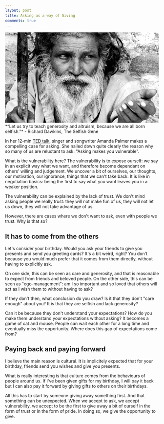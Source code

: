 ```yaml
---
layout: post
title: Asking as a way of Giving 
comments: true
---
```

<img src="/images/fulls/chandrashekharleovuppuluri_beggar.jpg" class="fit image" title="Photo credit: Chandrashekhar Leo Vuppuluri 2011">
*“Let us try to teach generosity and altruism, because we are all born selfish.”* - Richard Dawkins, The Selfish Gene

In her 12-min [TED talk](http://www.ted.com/talks/amanda_palmer_the_art_of_asking.html), singer and songwriter Amanda Palmer makes a compelling case for asking. She nailed down quite clearly the reason why so many of us are reluctant to ask: "Asking makes you vulnerable".

What is the vulnerability here? The vulnerability is to expose ourself: we say in an explicit way what we want, and therefore become dependant on others' willing and judgement. We uncover a bit of ourselves, our thoughts, our motivation, our ignorance, things that we can't take back. It is like in negotiation basics: being the first to say what you want leaves you in a weaker position.

The vulnerability can be explained by the lack of trust. We don't mind asking people we really trust: they will not make fun of us, they will not let us down, they will not take advantage of us.

However, there are cases where we don't want to ask, even with people we trust.  Why is that so?

<h2>It has to come from the others</h2>

Let's consider your birthday. Would you ask your friends to give you presents and send you greeting cards? It's a bit weird, right? You don't because you would much prefer that it comes from them directly, without having to explicitly ask.

On one side, this can be seen as care and generosity, and that is reasonable to expect from friends and beloved people. On the other side, this can be seen as "ego-management": am I so important and so loved that others will act as I wish them to without having to ask?

If they don't then, what conclusion do you draw? Is it that they don't "care enough" about you? It is that they are selfish and lack generosity?

Can it be because they don't understand your expectations? How do you make them understand your expectations without asking? It becomes a game of cat and mouse. People can wait each other for a long time and eventually miss the opportunity. Where does this gap of expectations come from?

<h2>Paying back and paying forward</h2>

I believe the main reason is cultural. It is implicitely expected that for your birthday, friends send you wishes and give you presents.

What is really interesting is that culture comes from the behaviours of people around us. If I've been given gifts for my birthday, I will pay it back but I can also pay it forward by giving gifts to others on their birthdays.

All this has to start by someone giving away something first. And that something can be unexpected. When we accept to ask, we accept vulnerability, we accept to be the first to give away a bit of ourself in the form of trust or in the form of pride. In doing so, we give the opportunity to give.


